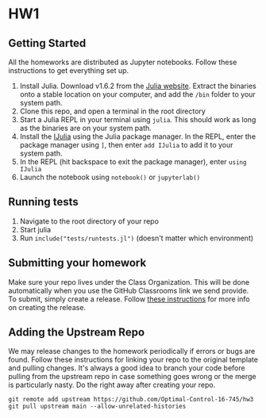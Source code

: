 # HW1

## Getting Started
All the homeworks are distributed as Jupyter notebooks. Follow these instructions to get everything set up.

1. Install Julia. Download v1.6.2 from the [Julia website](https://julialang.org/downloads/). Extract the binaries onto a stable location on your computer, and add the `/bin` folder to your system path.
2. Clone this repo, and open a terminal in the root directory
2. Start a Julia REPL in your terminal using `julia`. This should work as long as the binaries are on your system path.
3. Install the [IJulia](https://github.com/JuliaLang/IJulia.jl) using the Julia package manager. In the REPL, enter the package manager using `]`, then enter `add IJulia` to add it to your system path.
4. In the REPL (hit backspace to exit the package manager), enter `using IJulia`
5. Launch the notebook using `notebook()` or `jupyterlab()`

## Running tests
1. Navigate to the root directory of your repo 
2. Start julia 
3. Run `include("tests/runtests.jl")` (doesn't matter which environment)


## Submitting your homework
Make sure your repo lives under the Class Organization. This will be done automatically when you use the GitHub Classrooms link we send provide. To submit, simply create a release. Follow [these instructions](https://github.com/Optimal-Control-16-745/JuliaIntro/blob/main/docs/Submission%20Instructions.md) for more info on creating the release.

## Adding the Upstream Repo
We may release changes to the homework periodically if errors or bugs are found. Follow these instructions for linking your repo to the original template and pulling changes. It's always a good idea to branch your code before pulling from the upstream repo in case something goes wrong or the merge is particularly nasty. Do the right away after creating your repo. 
```
git remote add upstream https://github.com/Optimal-Control-16-745/hw3
git pull upstream main --allow-unrelated-histories
```
